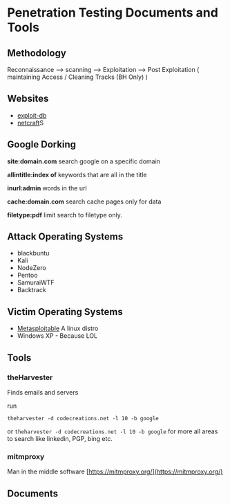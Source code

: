 # Penetration Testing Documents and Tools

## Methodology

Reconnaissance --> scanning --> Exploitation --> Post Exploitation ( maintaining Access / Cleaning Tracks (BH Only) )


## Websites

* [exploit-db](http://www.exploit-db.com)
* [netcraft](http://netcraft.com)S

## Google Dorking

**site:domain.com** search google on a specific domain

**allintitle:index of** keywords that are all in the title

**inurl:admin** words in the url

**cache:domain.com** search cache pages only for data

**filetype:pdf** limit search to filetype only.

## Attack Operating Systems

* blackbuntu
* Kali
* NodeZero
* Pentoo
* SamuraiWTF
* Backtrack


## Victim Operating Systems
* [Metasploitable](https://sourceforge.net/projects/metasploitable/files/Metasploitable2/) A linux distro  
* Windows XP - Because LOL


## Tools
### theHarvester
Finds emails and servers

run

 `theharvester -d codecreations.net -l 10 -b google`

 or  `theharvester -d codecreations.net -l 10 -b google` for more all areas to search like linkedin, PGP, bing etc.


### mitmproxy
Man in the middle software
[https://mitmproxy.org/](https://mitmproxy.org/)


## Documents
